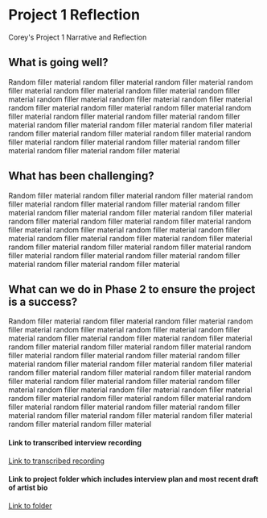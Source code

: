 # Project 1 Reflection

Corey's Project 1 Narrative and Reflection

## What is going well?

Random filler material random filler material random filler material random filler material random filler material random filler material random filler material random filler material random filler material random filler material random filler material random filler material random filler material random filler material random filler material random filler material  random filler material random filler material random filler material random filler material random filler material random filler material random filler material random filler material random filler material random filler material random filler material random filler material random filler material

## What has been challenging?

Random filler material random filler material random filler material random filler material random filler material random filler material random filler material random filler material random filler material random filler material random filler material random filler material random filler material random filler material random filler material random filler material  random filler material random filler material random filler material random filler material random filler material random filler material random filler material random filler material random filler material random filler material random filler material random filler material random filler material

## What can we do in Phase 2 to ensure the project is a success?

Random filler material random filler material random filler material random filler material random filler material random filler material random filler material random filler material random filler material random filler material random filler material random filler material random filler material random filler material random filler material random filler material  random filler material random filler material random filler material random filler material random filler material random filler material random filler material random filler material random filler material random filler material random filler material random filler material random filler material random filler material random filler material random filler material random filler material random filler material random filler material random filler material random filler material random filler material random filler material random filler material random filler material random filler material

#### Link to transcribed interview recording

[Link to transcribed recording](https://umn.zoom.us/rec/share/pH_gV4ocIH-V_70YE4sISHxY2HsDx9qicMzlH7qRpbHHJ6Hm5WWPA9rU9YdobUpy.8_Czc3Or8qLiSPr3)

#### Link to project folder which includes interview plan and most recent draft of artist bio

[Link to folder](https://drive.google.com/drive/folders/10u0us2-nN2euc6HgFub4w9HtCiIzhm7H?usp=sharing)